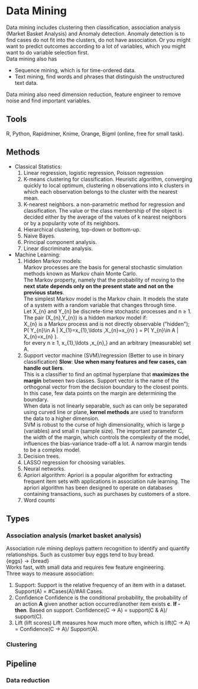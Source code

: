 # Data Mining

Data mining includes clustering then classification, association analysis (Market Basket Analysis) and Anomaly detection. Anomaly detection is to find cases do not fit into the clusters, do not have association. Or you might want to predict outcomes according to a lot of variables, which you might want to do variable selection first.  
Data mining also has  

- Sequence mining, which is for time-ordered data.  
- Text mining, find words and phrases that distinguish the unstructured text data.  

Data mining also need dimension reduction, feature engineer to remove noise and find important variables.

## Tools

R, Python, Rapidminer, Knime, Orange, Bigml (online, free for small task).  

## Methods

- Classical Statistics:  
    1. Linear regression, logistic regression, Poisson regression
    2. K-means clustering for classification. Heuristic algorithm, converging quickly to local optimum, clustering n observations into k clusters in which each observation belongs to the cluster with the nearest mean.  
    3. K-nearest neighbors. a non-parametric method for regression and classification. The value or the class membership of the object is decided either by the average of the values of k nearest neighbors or by a popularity vote of its neighbors.  
    4. Hierarchical clustering, top-down or bottom-up.
    5. Naive Bayes.
    6. Principal component analysis.
    7. Linear discriminate analysis.  
- Machine Learning:
    1. Hidden Markov models:  
    Markov processes are the basis for general stochastic simulation methods known as Markov chain Monte Carlo.  
    The Markov property, namely that the probability of moving to the **next state depends only on the present state and not on the previous states**.  
    The simplest Markov model is the Markov chain. It models the state of a system with a random variable that changes through time.  
    Let X_{n} and Y_{n} be discrete-time stochastic processes and n ≥ 1. The pair (X_{n},Y_{n}) is a hidden markov model if:  
    X_{n} is a Markov process and is not directly observable ("hidden");  
    P( Y_{n}\in A | X_{1}=x_{1},\ldots ,X_{n}=x_{n} ) = P( Y_{n}\in A | X_{n}=x_{n} ).  
    for every n ≥ 1, x_{1},\ldots ,x_{n},} and an arbitrary (measurable) set A.  
    2. Support vector machine (SVM)/regression (Better to use in binary classification) **Slow**:
    **Use when many features and few cases, can handle out liers**.  
    This is a classifier to find an optimal hyperplane that **maximizes the margin** between two classes. Support vector is the name of the orthogonal vector from the decision boundary to the closest points. In this case, few data points on the margin are determining the boundary.  
    When data is not linearly separable, such as can only be separated using curved line or plane, **kernel methods** are used to transform the data to a higher dimension.  
    SVM is robust to the curse of high dimensionality, which is large p (variables) and small n (sample size). The important parameter C, the width of the margin, which controls the complexity of the model, influences the bias-variance trade-off a lot. A narrow margin tends to be a complex model.  
    3. Decision trees.  
    4. LASSO regression for choosing variables.  
    5. Neural networks.  
    6. Apriori algorithm:
    Apriori is a popular algorithm for extracting frequent item sets with applications in association rule learning. The apriori algorithm has been designed to operate on databases containing transactions, such as purchases by customers of a store.
    7. Word counts

## Types

### Association analysis (market basket analysis)

Association rule mining deploys pattern recognition to identify and quantify relationships. Such as customer buy eggs tend to buy bread.  
{eggs} -> {bread}  
Works fast, with small data and requires few feature engineering.  
Three ways to measure association:  

1. Support:
    Support is the relative frequency of an item with in a dataset. Support(A) = #Cases(A)/#All Cases.  
2. Confidence
    Confidence is the conditional probability, the probability of an action **A** given another action occurred/another item exists **c**. **If - then**. Based on support.  Confidence(C -> A) = support(C & A)/ support(C).  
3. Lift (lift scores)
    Lift measures how much more often, which is lift(C -> A) = Confidence(C -> A)/ Support(A).  

### Clustering

## Pipeline

### Data reduction
